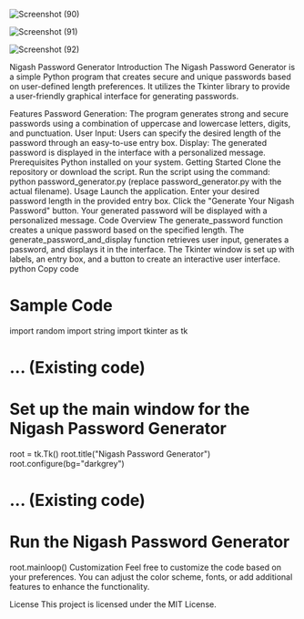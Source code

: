 ![Screenshot (90)](https://github.com/NIGASH333/CODSOFT/assets/113447646/3a88a235-4da8-4011-9d88-2527e5c2da3a)

![Screenshot (91)](https://github.com/NIGASH333/CODSOFT/assets/113447646/8ae9dbab-dc8f-4963-abe8-1a325981606e)

![Screenshot (92)](https://github.com/NIGASH333/CODSOFT/assets/113447646/2e2b71d7-6272-441b-9b07-e9387eb7a223)

Nigash Password Generator
Introduction
The Nigash Password Generator is a simple Python program that creates secure and unique passwords based on user-defined length preferences. It utilizes the Tkinter library to provide a user-friendly graphical interface for generating passwords.

Features
Password Generation: The program generates strong and secure passwords using a combination of uppercase and lowercase letters, digits, and punctuation.
User Input: Users can specify the desired length of the password through an easy-to-use entry box.
Display: The generated password is displayed in the interface with a personalized message.
Prerequisites
Python installed on your system.
Getting Started
Clone the repository or download the script.
Run the script using the command: python password_generator.py (replace password_generator.py with the actual filename).
Usage
Launch the application.
Enter your desired password length in the provided entry box.
Click the "Generate Your Nigash Password" button.
Your generated password will be displayed with a personalized message.
Code Overview
The generate_password function creates a unique password based on the specified length.
The generate_password_and_display function retrieves user input, generates a password, and displays it in the interface.
The Tkinter window is set up with labels, an entry box, and a button to create an interactive user interface.
python
Copy code
# Sample Code
import random
import string
import tkinter as tk

# ... (Existing code)

# Set up the main window for the Nigash Password Generator
root = tk.Tk()
root.title("Nigash Password Generator")
root.configure(bg="darkgrey")

# ... (Existing code)

# Run the Nigash Password Generator
root.mainloop()
Customization
Feel free to customize the code based on your preferences. You can adjust the color scheme, fonts, or add additional features to enhance the functionality.

License
This project is licensed under the MIT License.
